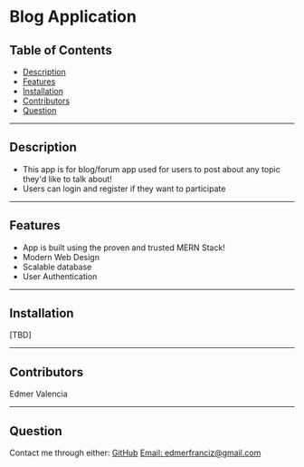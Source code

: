 # Blog Application

  ## Table of Contents
* [Description](#Description)
* [Features](#Features)
* [Installation](#Installation)
* [Contributors](#Contribution)
* [Question](#Question)

---

## Description 

- This app is for blog/forum app used for users to post about any topic they'd like to talk about!
- Users can login and register if they want to participate

---

## Features

- App is built using the proven and trusted MERN Stack!
- Modern Web Design
- Scalable database
- User Authentication

---

## Installation
[TBD]

---

## Contributors

Edmer Valencia

---

## Question
Contact me through either:
[GitHub](https://github.com/edm1001)
[Email: edmerfranciz@gmail.com](mailto:edmerfranciz@gmail.com)
